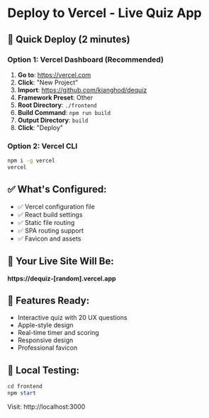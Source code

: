 # Deploy to Vercel - Live Quiz App

## 🚀 Quick Deploy (2 minutes)

### Option 1: Vercel Dashboard (Recommended)
1. **Go to**: https://vercel.com
2. **Click**: "New Project"
3. **Import**: https://github.com/kianghod/dequiz
4. **Framework Preset**: Other
5. **Root Directory**: `./frontend`
6. **Build Command**: `npm run build`
7. **Output Directory**: `build`
8. **Click**: "Deploy"

### Option 2: Vercel CLI
```bash
npm i -g vercel
vercel
```

## ✅ What's Configured:
- ✅ Vercel configuration file
- ✅ React build settings
- ✅ Static file routing
- ✅ SPA routing support
- ✅ Favicon and assets

## 🎯 Your Live Site Will Be:
**https://dequiz-[random].vercel.app**

## 📱 Features Ready:
- Interactive quiz with 20 UX questions
- Apple-style design
- Real-time timer and scoring
- Responsive design
- Professional favicon

## 🔧 Local Testing:
```powershell
cd frontend
npm start
```
Visit: http://localhost:3000 